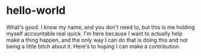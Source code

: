 # hello-world
What's good. I know my name, and you don't need to, but this is me holding myself accountable real quick. I'm here because I want to actually help make a thing happen, and the only way I can do that is doing this and not being a little bitch about it. Here's to hoping I can make a contribution.

